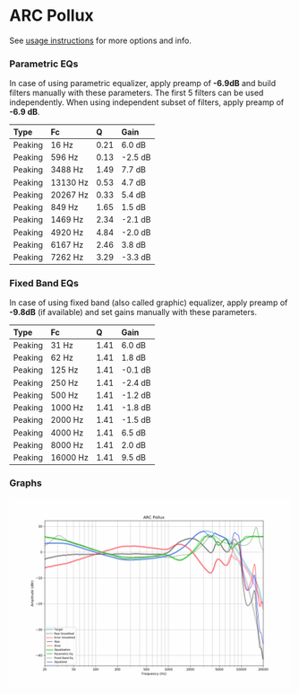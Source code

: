 # ARC Pollux
See [usage instructions](https://github.com/jaakkopasanen/AutoEq#usage) for more options and info.

### Parametric EQs
In case of using parametric equalizer, apply preamp of **-6.9dB** and build filters manually
with these parameters. The first 5 filters can be used independently.
When using independent subset of filters, apply preamp of **-6.9 dB**.

| Type    | Fc       |    Q | Gain    |
|:--------|:---------|:-----|:--------|
| Peaking | 16 Hz    | 0.21 | 6.0 dB  |
| Peaking | 596 Hz   | 0.13 | -2.5 dB |
| Peaking | 3488 Hz  | 1.49 | 7.7 dB  |
| Peaking | 13130 Hz | 0.53 | 4.7 dB  |
| Peaking | 20267 Hz | 0.33 | 5.4 dB  |
| Peaking | 849 Hz   | 1.65 | 1.5 dB  |
| Peaking | 1469 Hz  | 2.34 | -2.1 dB |
| Peaking | 4920 Hz  | 4.84 | -2.0 dB |
| Peaking | 6167 Hz  | 2.46 | 3.8 dB  |
| Peaking | 7262 Hz  | 3.29 | -3.3 dB |

### Fixed Band EQs
In case of using fixed band (also called graphic) equalizer, apply preamp of **-9.8dB**
(if available) and set gains manually with these parameters.

| Type    | Fc       |    Q | Gain    |
|:--------|:---------|:-----|:--------|
| Peaking | 31 Hz    | 1.41 | 6.0 dB  |
| Peaking | 62 Hz    | 1.41 | 1.8 dB  |
| Peaking | 125 Hz   | 1.41 | -0.1 dB |
| Peaking | 250 Hz   | 1.41 | -2.4 dB |
| Peaking | 500 Hz   | 1.41 | -1.2 dB |
| Peaking | 1000 Hz  | 1.41 | -1.8 dB |
| Peaking | 2000 Hz  | 1.41 | -1.5 dB |
| Peaking | 4000 Hz  | 1.41 | 6.5 dB  |
| Peaking | 8000 Hz  | 1.41 | 2.0 dB  |
| Peaking | 16000 Hz | 1.41 | 9.5 dB  |

### Graphs
![](./ARC%20Pollux.png)